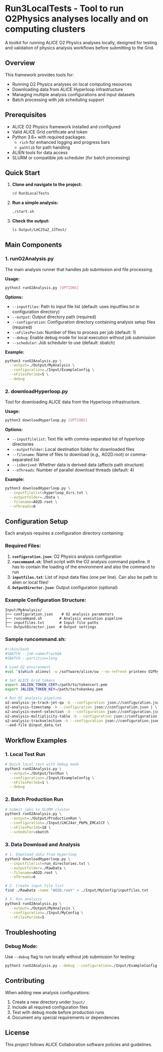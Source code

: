 # Run3LocalTests - Tool to run O2Physics analyses locally and on computing clusters

A toolkit for running ALICE O2 Physics analyses locally, designed for testing and validation of physics analysis workflows before submitting to the Grid.

## Overview

This framework provides tools for:
- Running O2 Physics analyses on local computing resources  
- Downloading data from ALICE Hyperloop infrastructure
- Managing multiple analysis configurations and input datasets
- Batch processing with job scheduling support

## Prerequisites

- ALICE O2 Physics framework installed and configured
- Valid ALICE Grid certificate and token
- Python 3.6+ with required packages:
  - `rich` for enhanced logging and progress bars
  - `pathlib` for path handling
- ALIEN tools for data access
- SLURM or compatible job scheduler (for batch processing)

## Quick Start

1. **Clone and navigate to the project:**
   ```bash
   cd Run3LocalTests
   ```

2. **Run a simple analysis:**
   ```bash
   ./start.sh
   ```

3. **Check the output:**
   ```bash
   ls Output/LHC25a2_JJTest/
   ```

## Main Components

### 1. runO2Analysis.py

The main analysis runner that handles job submission and file processing.

**Usage:**
```bash
python3 runO2Analysis.py [OPTIONS]
```

**Options:**
- `--inputfiles`: Path to input file list (default: uses inputfiles.txt in configuration directory)
- `--output`: Output directory path (required)
- `--configuration`: Configuration directory containing analysis setup files (required)
- `--nFilesPerJob`: Number of files to process per job (default: 1)
- `--debug`: Enable debug mode for local execution without job submission
- `--scheduler`: Job scheduler to use (default: sbatch)

**Example:**
```bash
python3 runO2Analysis.py \
  --output=./Output/MyAnalysis \
  --configuration=./Input/ExampleConfig \
  --nFilesPerJob=5 \
  --debug
```

### 2. downloadHyperloop.py

Tool for downloading ALICE data from the Hyperloop infrastructure.

**Usage:**
```bash
python3 downloadHyperloop.py [OPTIONS]
```

**Options:**
- `--inputfilelist`: Text file with comma-separated list of hyperloop directories
- `--outputfolder`: Local destination folder for downloaded files  
- `--filename`: Name of files to download (e.g., AO2D.root) or comma-separated list
- `--isDerived`: Whether data is derived data (affects path structure)
- `--nThreads`: Number of parallel download threads (default: 4)

**Example:**
```bash
python3 downloadHyperloop.py \
  --inputfilelist=hyperloop_dirs.txt \
  --outputfolder=./Data \
  --filename=AO2D.root \
  --nThreads=8
```

## Configuration Setup

Each analysis requires a configuration directory containing:

### Required Files:
1. **`configuration.json`**: O2 Physics analysis configuration
2. **`runcommand.sh`**: Shell script with the O2 analysis command pipeline. It has to contain the loading of the environment and also the command to run 
3. **`inputfiles.txt`**: List of input data files (one per line). Can also be path to alien or local files!
4. **`OutputDirector.json`**: Output configuration (optional)


### Example Configuration Structure:
```
Input/MyAnalysis/
├── configuration.json    # O2 analysis parameters
├── runcommand.sh        # Analysis execution pipeline
├── inputfiles.txt       # Input file paths
└── OutputDirector.json  # Output settings
```

### Sample runcommand.sh:
```bash
#!/bin/bash
#SBATCH --job-name=TrackQA
#SBATCH --partition=long

# Load O2 environment
eval `$(which alienv) -w /software/alice/sw --no-refresh printenv O2Physics/latest`

# Set ALICE Grid tokens
export JALIEN_TOKEN_CERT=/path/to/tokencert.pem
export JALIEN_TOKEN_KEY=/path/to/tokenkey.pem

# Run O2 analysis pipeline
o2-analysis-je-track-jet-qa -b --configuration json://configuration.json | \
o2-analysis-timestamp -b --configuration json://configuration.json | \
o2-analysis-event-selection -b --configuration json://configuration.json | \
o2-analysis-multiplicity-table -b --configuration json://configuration.json | \
o2-analysis-trackselection -b --configuration json://configuration.json \
--aod-file @input_data.txt
```

## Workflow Examples

### 1. Local Test Run
```bash
# Quick local test with debug mode
python3 runO2Analysis.py \
  --output=./Output/TestRun \
  --configuration=./Input/ExampleConfig \
  --nFilesPerJob=1 \
  --debug
```

### 2. Batch Production Run
```bash
# Submit jobs to SLURM cluster
python3 runO2Analysis.py \
  --output=./Output/ProductionRun \
  --configuration=./Input/LHC24ar_PbPb_EMCalCF \
  --nFilesPerJob=10 \
  --scheduler=sbatch
```

### 3. Data Download and Analysis
```bash
# 1. Download data from Hyperloop
python3 downloadHyperloop.py \
  --inputfilelist=run_directories.txt \
  --outputfolder=./RawData \
  --filename=AO2D.root \
  --nThreads=6

# 2. Create input file list
find ./RawData -name "AO2D.root" > ./Input/MyConfig/inputfiles.txt

# 3. Run analysis
python3 runO2Analysis.py \
  --output=./Output/MyAnalysis \
  --configuration=./Input/MyConfig \
  --nFilesPerJob=5
```

## Troubleshooting

### Debug Mode:
Use `--debug` flag to run locally without job submission for testing:
```bash
python3 runO2Analysis.py --debug --configuration=./Input/ExampleConfig --output=./Output/Debug
```

## Contributing

When adding new analysis configurations:
1. Create a new directory under `Input/`
2. Include all required configuration files
3. Test with debug mode before production runs
4. Document any special requirements or dependencies


## License

This project follows ALICE Collaboration software policies and guidelines.
